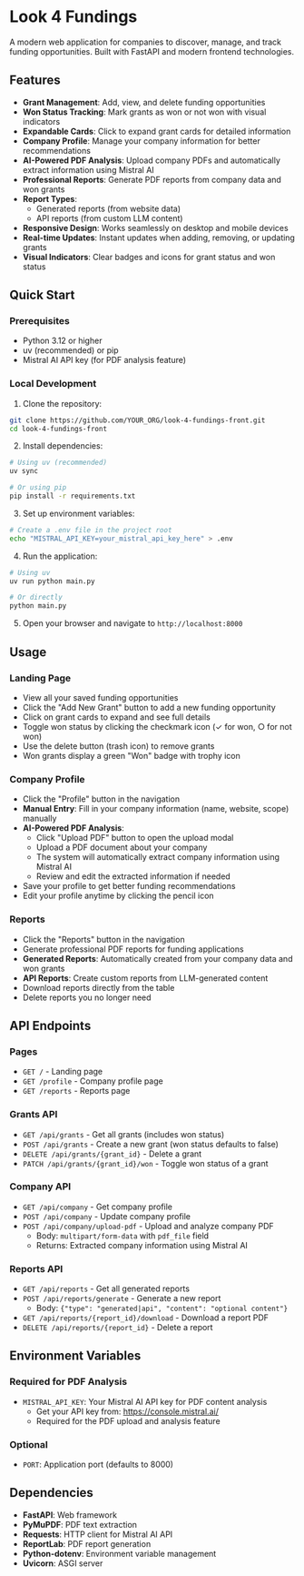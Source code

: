 # Look 4 Fundings

A modern web application for companies to discover, manage, and track funding opportunities. Built with FastAPI and modern frontend technologies.

## Features

- **Grant Management**: Add, view, and delete funding opportunities
- **Won Status Tracking**: Mark grants as won or not won with visual indicators
- **Expandable Cards**: Click to expand grant cards for detailed information
- **Company Profile**: Manage your company information for better recommendations
- **AI-Powered PDF Analysis**: Upload company PDFs and automatically extract information using Mistral AI
- **Professional Reports**: Generate PDF reports from company data and won grants
- **Report Types**: 
  - Generated reports (from website data)
  - API reports (from custom LLM content)
- **Responsive Design**: Works seamlessly on desktop and mobile devices
- **Real-time Updates**: Instant updates when adding, removing, or updating grants
- **Visual Indicators**: Clear badges and icons for grant status and won status

## Quick Start

### Prerequisites

- Python 3.12 or higher
- uv (recommended) or pip
- Mistral AI API key (for PDF analysis feature)

### Local Development

1. Clone the repository:
```bash
git clone https://github.com/YOUR_ORG/look-4-fundings-front.git
cd look-4-fundings-front
```

2. Install dependencies:
```bash
# Using uv (recommended)
uv sync

# Or using pip
pip install -r requirements.txt
```

3. Set up environment variables:
```bash
# Create a .env file in the project root
echo "MISTRAL_API_KEY=your_mistral_api_key_here" > .env
```

4. Run the application:
```bash
# Using uv
uv run python main.py

# Or directly
python main.py
```

5. Open your browser and navigate to `http://localhost:8000`

## Usage

### Landing Page
- View all your saved funding opportunities
- Click the "Add New Grant" button to add a new funding opportunity
- Click on grant cards to expand and see full details
- Toggle won status by clicking the checkmark icon (✓ for won, ○ for not won)
- Use the delete button (trash icon) to remove grants
- Won grants display a green "Won" badge with trophy icon

### Company Profile
- Click the "Profile" button in the navigation
- **Manual Entry**: Fill in your company information (name, website, scope) manually
- **AI-Powered PDF Analysis**: 
  - Click "Upload PDF" button to open the upload modal
  - Upload a PDF document about your company
  - The system will automatically extract company information using Mistral AI
  - Review and edit the extracted information if needed
- Save your profile to get better funding recommendations
- Edit your profile anytime by clicking the pencil icon

### Reports
- Click the "Reports" button in the navigation
- Generate professional PDF reports for funding applications
- **Generated Reports**: Automatically created from your company data and won grants
- **API Reports**: Create custom reports from LLM-generated content
- Download reports directly from the table
- Delete reports you no longer need

## API Endpoints

### Pages
- `GET /` - Landing page
- `GET /profile` - Company profile page
- `GET /reports` - Reports page

### Grants API
- `GET /api/grants` - Get all grants (includes won status)
- `POST /api/grants` - Create a new grant (won status defaults to false)
- `DELETE /api/grants/{grant_id}` - Delete a grant
- `PATCH /api/grants/{grant_id}/won` - Toggle won status of a grant

### Company API
- `GET /api/company` - Get company profile
- `POST /api/company` - Update company profile
- `POST /api/company/upload-pdf` - Upload and analyze company PDF
  - Body: `multipart/form-data` with `pdf_file` field
  - Returns: Extracted company information using Mistral AI

### Reports API
- `GET /api/reports` - Get all generated reports
- `POST /api/reports/generate` - Generate a new report
  - Body: `{"type": "generated|api", "content": "optional content"}`
- `GET /api/reports/{report_id}/download` - Download a report PDF
- `DELETE /api/reports/{report_id}` - Delete a report

## Environment Variables

### Required for PDF Analysis
- `MISTRAL_API_KEY`: Your Mistral AI API key for PDF content analysis
  - Get your API key from: https://console.mistral.ai/
  - Required for the PDF upload and analysis feature

### Optional
- `PORT`: Application port (defaults to 8000)

## Dependencies

- **FastAPI**: Web framework
- **PyMuPDF**: PDF text extraction
- **Requests**: HTTP client for Mistral AI API
- **ReportLab**: PDF report generation
- **Python-dotenv**: Environment variable management
- **Uvicorn**: ASGI server

